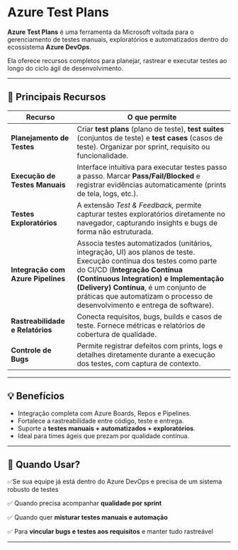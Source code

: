 # Azure Test Plans

**Azure Test Plans** é uma ferramenta da Microsoft voltada para o gerenciamento de testes manuais, exploratórios e automatizados dentro do ecossistema **Azure DevOps**.

Ela oferece recursos completos para planejar, rastrear e executar testes ao longo do ciclo ágil de desenvolvimento.

---

## 🔧 Principais Recursos

| **Recurso** | **O que permite** |
| --- | --- |
| **Planejamento de Testes** | Criar **test plans** (plano de teste), **test suites** (conjuntos de teste) e **test cases** (casos de teste). Organizar por sprint, requisito ou funcionalidade. |
| **Execução de Testes Manuais** | Interface intuitiva para executar testes passo a passo. Marcar **Pass/Fail/Blocked** e registrar evidências automaticamente (prints de tela, logs, etc.). |
| **Testes Exploratórios** | A extensão *Test & Feedback,* permite capturar testes exploratórios diretamente no navegador, capturando insights e bugs de forma não estruturada. |
| **Integração com Azure Pipelines** | Associa testes automatizados (unitários, integração, UI) aos planos de teste.  Execução contínua dos testes como parte do CI/CD (**Integração Contínua (Continuous Integration) e Implementação (Delivery) Contínua**, é um conjunto de práticas que automatizam o processo de desenvolvimento e entrega de software).  |
| **Rastreabilidade e Relatórios** | Conecta requisitos, bugs, builds e casos de teste. Fornece métricas e relatórios de cobertura de qualidade. |
| **Controle de Bugs** | Permite registrar defeitos com prints, logs e detalhes diretamente durante a execução dos testes, com captura de contexto. |

---

## 💡 Benefícios

- Integração completa com Azure Boards, Repos e Pipelines.
- Fortalece a rastreabilidade entre código, teste e entrega.
- Suporte a **testes manuais + automatizados + exploratórios**.
- Ideal para times ágeis que prezam por qualidade contínua.

---

## 📌 Quando Usar?

✅Se sua equipe já está dentro do Azure DevOps e precisa de um sistema robusto de testes

✅ Quando precisa acompanhar **qualidade por sprint**

✅ Quando quer **misturar testes manuais e automação**

✅ Para **vincular bugs e testes aos requisitos** e manter tudo rastreável

---